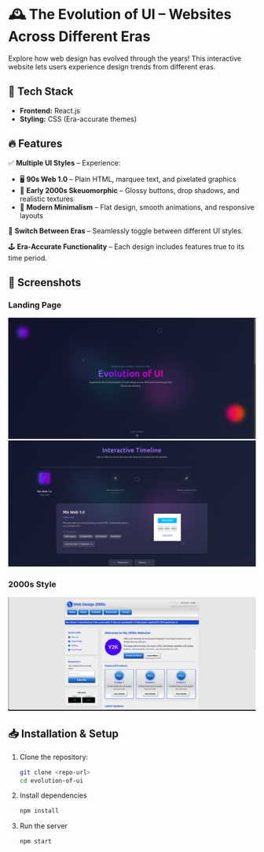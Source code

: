 # 🕰️ The Evolution of UI – Websites Across Different Eras  

Explore how web design has evolved through the years! This interactive website lets users experience design trends from different eras.

## 🚀 Tech Stack  
- **Frontend:** React.js  
- **Styling:** CSS (Era-accurate themes)  

## 🔥 Features  
✅ **Multiple UI Styles** – Experience:  
   - 🖥️ **90s Web 1.0** – Plain HTML, marquee text, and pixelated graphics  
   - 📱 **Early 2000s Skeuomorphic** – Glossy buttons, drop shadows, and realistic textures  
   - 🎨 **Modern Minimalism** – Flat design, smooth animations, and responsive layouts  

🔄 **Switch Between Eras** – Seamlessly toggle between different UI styles.  

🕹️ **Era-Accurate Functionality** – Each design includes features true to its time period.  


## 📸 Screenshots  

### Landing Page
![90s Web Style](devx/screenshots/modern1.png)  
![90s Web Style](devx/screenshots/modern2.png)  


### 2000s Style  
![90s Web Style](devx/screenshots/2000s.png)  

## 📥 Installation & Setup  

1. Clone the repository:  
   ```bash
   git clone <repo-url>
   cd evolution-of-ui
   ```
2. Install dependencies
    ```bash
    npm install
    ```
3. Run the server
    ```bash
    npm start
    ```

